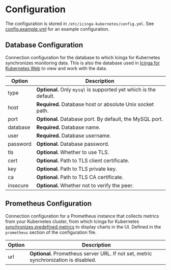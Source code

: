 # Configuration

The configuration is stored in `/etc/icinga-kubernetes/config.yml`.
See [config.example.yml](../config.example.yml) for an example configuration.

## Database Configuration

Connection configuration for the database to which Icinga for Kubernetes synchronizes monitoring data.
This is also the database used in
[Icinga for Kubernetes Web](https://icinga.com/docs/icinga-kubernetes-web) to view and work with the data.

| Option   | Description                                                        |
|----------|--------------------------------------------------------------------|
| type     | **Optional.** Only `mysql` is supported yet which is the default.  |
| host     | **Required.** Database host or absolute Unix socket path.          |
| port     | **Optional.** Database port. By default, the MySQL port.           |
| database | **Required.** Database name.                                       |
| user     | **Required.** Database username.                                   |
| password | **Optional.** Database password.                                   |
| tls      | **Optional.** Whether to use TLS.                                  |
| cert     | **Optional.** Path to TLS client certificate.                      |
| key      | **Optional.** Path to TLS private key.                             |
| ca       | **Optional.** Path to TLS CA certificate.                          |
| insecure | **Optional.** Whether not to verify the peer.                      |

## Prometheus Configuration

Connection configuration for a Prometheus instance that collects metrics from your Kubernetes cluster,
from which Icinga for Kubernetes [synchronizes predefined metrics](01-About.md#metric-sync) to display charts in the UI.
Defined in the `prometheus` section of the configuration file.

| Option | Description                                                                          |
|--------|--------------------------------------------------------------------------------------|
| url    | **Optional.** Prometheus server URL. If not set, metric synchronization is disabled. |
